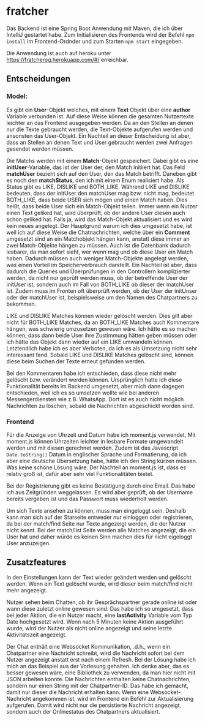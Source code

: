 # fratcher

Das Backend ist eine Spring Boot Anwendung mit Maven, die ich über IntelliJ gestartet habe.
Zum Initialisieren des Frontends wird der Befehl ``npm install`` im Frontend-Ordnder und
zum Starten ``npm start`` eingegeben.

Die Anwendung ist auch auf heroku unter https://fratcherog.herokuapp.com/#/ erreichbar.

## Entscheidungen
### Model:
Es gibt ein **User**-Objekt welches, mit einem **Text** Objekt über eine **author**
Variable verbunden ist. Auf diese Weise können die gesamten Nutzertexte leichter an
das Frontend ausgegeben werden. Da an den Stellen an denen nur die Texte gebraucht werden,
die Text-Objekte aufgerufen werden und ansonsten das User-Objekt. Ein Nachteil an dieser
Entscheidung ist aber, dass an Stellen an denen Text und User gebraucht werden zwei Anfragen
gesendet werden müssen.

Die Matchs werden mit einem **Match**-Objekt gespeichert. Dabei gibt es eine
**initUser**-Variable, das ist der User der, den Match initiiert hat. Das Feld **matchUser**
bezieht sich auf den User, den das Match betrifft. Daneben gibt es noch den **matchStatus**,
den ich mit einem Enum realisiert habe. Als Status gibt es LIKE, DISLIKE und BOTH_LIKE.
Während LIKE und DISLIKE bedeuten, dass der initUser den matchUser mag bzw. nicht mag,
bedeutet BOTH_LIKE, dass beide USER sich mögen und einen Match haben. Dies heißt, dass
beide User sich ein Match-Objekt teilen. Immer wenn ein Nutzer einen Text geliked
hat, wird überprüft, ob der andere User diesen auch schon geliked hat. Falls ja, wird das
Match-Objekt aktualisiert und es wird kein neues angelegt. Der Hauptgrund warum
ich dies umgesetzt habe, ist weil ich auf diese Weise die Chatnachrichten, welche über ein
**Comment** umgesetzt sind an ein Matchobjekt hängen kann, anstatt diese immer an
zwei Match-Objekte hängen zu müssen. Auch ist die Datenbank dadurch lesbarer, da man
sofort sieht, wer wenn mag und ob diese User ein Match haben. Dadurch müssen auch weniger
Match-Objekte angelegt werden, was einen Vorteil im Speicherverbrauch darstellt. 
Ein Nachteil ist aber, dass dadurch die Queries und Überprüfungen in den Controllern 
komplizierter werden, da nicht nur geprüft werden muss, ob der betreffende User der 
initUser ist, sondern auch im Fall von BOTH_LIKE ob dieser der matchUser ist. 
Zudem muss im Fronten oft überprüft werden, ob der User der initUnser oder der matchUser ist, 
beispielsweise um den Namen des Chatpartners zu bekommen.

LIKE und DISLIKE Matches können wieder gelöscht werden. Dies gilt aber nicht für BOTH_LIKE 
Matches, da an BOTH_LIKE Matches auch Kommentare hängen, was schwierig umzusetzen gewesen wäre.
Ich hätte es so machen können, dass dann beide User ihre Zustimmung hätten geben müssen
oder ich hätte das Objekt dann wieder auf ein LIKE umwandeln können. Letztendlich habe ich es
aber Verboten, da ich es als Umsetzung nicht sehr interessant fand. Sobald LIKE und DISLIKE 
Matches gelöscht sind, können diese beim Suchen der Texte erneut gefunden werden.

Bei den Kommentaren habe ich entschieden, dass diese nicht mehr gelöscht bzw. verändert werden
können. Ursprünglich hatte ich diese Funktionalität bereits im Backend umgesetzt, aber mich dann
dagegen entschieden, weil ich es so umsetzen wollte wie bei anderen Messengerdiensten
wie z.B. WhatsApp. Dort ist es auch nicht möglich Nachrichten zu löschen, 
sobald die Nachrichten abgeschickt worden sind.

### Frontend
Für die Anzeige von Uhrzeit und Datum habe ich moment.js verwendet. Mit moment.js können
Uhrzeiten leichter in lesbare Formate umgewandelt werden und mit diesen gerechnet werden.
Zudem ist das Javascript ``Date.toString()`` Datum in englischer Sprache und Formatierung, 
da ich aber eine deutsche Übersetzung habe, hätte ich den String kürzen müssen. Was keine 
schöne Lösung wäre. Der Nachteil an moment.js ist, dass es relativ groß ist, 
dafür aber sehr viel Funktionalitäten bietet.

Bei der Registrierung gibt es keine Bestätigung durch eine Email. Das habe ich aus Zeitgründen
weggelassen. Es wird aber geprüft, ob der Username bereits vergeben ist und das Passwort muss
wiederholt werden.

Um sich Texte ansehen zu können, muss man eingeloggt sein. Deshalb kann man sich auf der
Starseite entweder nur einloggen oder registrieren, da bei der match/find Seite nur Texte angezeigt
werden, die der Nutzer nicht kennt. Bei der match/list Seite werden alle Matches angezeigt,
die ein User hat und daher würde es keinen Sinn machen dies für nicht eigeloggt User anzuzeigen. 

## Zusatzfeatures
In den Einstellungen kann der Text wieder geändert werden und gelöscht werden. Wenn ein Text
gelöscht wurde, wird dieser beim match/find nicht mehr angezeigt.

Nutzer sehen beim Chatten, ob ihr Gesprächspartner gerade online ist oder wann diese
zuletzt online gewesen sind. Das habe ich so umgesetzt, dass bei jeder Aktion, die ein Nutzer 
macht, eine **lastActivity** Variable vom Typ Date hochgesetzt wird. Wenn nach 5 Minuten keine 
Aktion ausgeführt wurde, wird der Nutzer als nicht online angezeigt und seine letzte 
Aktivitätszeit angezeigt.

Der Chat enthält eine Websocket Kommunikation, .d.h., wenn ein Chatpartner eine Nachricht
schreibt, wird die Nachricht sofort bei dem Nutzer angezeigt anstatt erst nach einem Refresh.
Bei der Lösung habe ich mich an das Beispiel aus der Vorlesung gehalten. Ich denke aber,
das es besser gewesen wäre, eine Bibliothek zu verwenden, da man hier nicht mit JSON arbeiten
konnte. Die Nachrichten enthalten keine Chatnachrichten, sondern nur einen String mit der
Chatpartner-ID. Das habe ich gemacht, damit nur dieser die Nachricht erhalten kann.
Wenn eine Websocket-Nachricht angekommen ist, wird im Frontend ein Befehl zur
Aktualisierung aufgerufen. Damit wird nicht nur die persistierte Nachricht angezeigt,
sondern auch der Onlinestatus des Chatpartners aktualisiert.